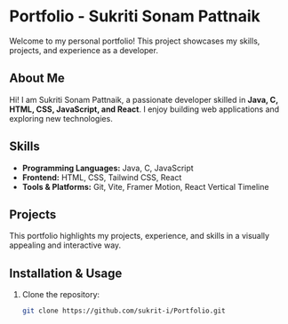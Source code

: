 # Portfolio - Sukriti Sonam Pattnaik

Welcome to my personal portfolio! This project showcases my skills, projects, and experience as a developer.

## About Me
Hi! I am Sukriti Sonam Pattnaik, a passionate developer skilled in **Java, C, HTML, CSS, JavaScript, and React**. I enjoy building web applications and exploring new technologies.

## Skills
- **Programming Languages:** Java, C, JavaScript  
- **Frontend:** HTML, CSS, Tailwind CSS, React  
- **Tools & Platforms:** Git, Vite, Framer Motion, React Vertical Timeline  

## Projects
This portfolio highlights my projects, experience, and skills in a visually appealing and interactive way.

## Installation & Usage
1. Clone the repository:
   ```bash
   git clone https://github.com/sukrit-i/Portfolio.git
